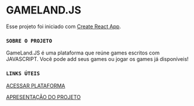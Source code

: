 # GAMELAND.JS

Esse projeto foi iniciado com [Create React App](https://github.com/facebook/create-react-app).

### `SOBRE O PROJETO`

GameLand.JS é uma plataforma que reúne games escritos com JAVASCRIPT.  Você pode add seus games ou jogar os games já disponíveis!

### `LINKS ÚTEIS`

[ACESSAR PLATAFORMA](https://strong-gaufre-583030.netlify.app/)

[APRESENTAÇÃO DO PROJETO](https://www.canva.com/design/DAE_RZA7t_U/6Oll6ULxGP6KF2S_BX9Scw/view?utm_content=DAE_RZA7t_U&utm_campaign=designshare&utm_medium=link&utm_source=publishpresent)
